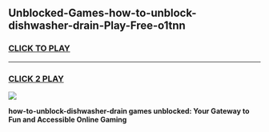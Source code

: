 
## Unblocked-Games-how-to-unblock-dishwasher-drain-Play-Free-o1tnn
<h3>
<a href="https://premium76.site?title=how-to-unblock-dishwasher-drain&ref=12A">CLICK TO PLAY</a></h3>
<hr>

<h3>
<a href="https://premium76.site?title=how-to-unblock-dishwasher-drain&ref=12A">CLICK 2 PLAY</a>
  
</h3>

<a href="https://premium76.site?title=how-to-unblock-dishwasher-drain&ref=12A"><img src="https://clearcache.store/games.png"></a>


**how-to-unblock-dishwasher-drain games unblocked: Your Gateway to Fun and Accessible Online Gaming**
